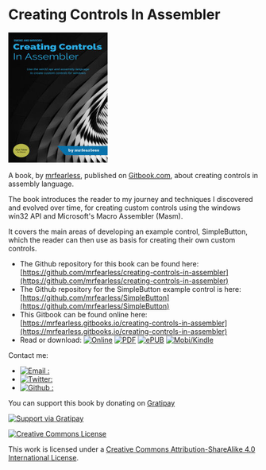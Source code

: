 # Creating Controls In Assembler

![](/cover_small.jpg)

A book, by [mrfearless](https://github.com/mrfearless), published on [Gitbook.com](/Gitbook.com), about creating controls in assembly language.

The book introduces the reader to my journey and techniques I discovered and evolved over time, for creating custom controls using the windows win32 API and Microsoft's Macro Assembler \(Masm\).

It covers the main areas of developing an example control, SimpleButton, which the reader can then use as basis for creating their own custom controls.

* The Github repository for this book can be found here: [https://github.com/mrfearless/creating-controls-in-assembler](https://github.com/mrfearless/creating-controls-in-assembler)
* The Github repository for the SimpleButton example control is here: [https://github.com/mrfearless/SimpleButton](https://github.com/mrfearless/SimpleButton)
* This Gitbook can be found online here: [https://mrfearless.gitbooks.io/creating-controls-in-assembler](https://mrfearless.gitbooks.io/creating-controls-in-assembler)
* Read or download:
  [![Online](https://img.shields.io/badge/gitbook-online-brightgreen.svg)](https://mrfearless.gitbooks.io/creating-controls-in-assembler) [![PDF](https://img.shields.io/badge/gitbook-pdf-green.svg)](https://www.gitbook.com/download/pdf/book/mrfearles/creating-controls-in-assembler) [![ePUB](https://img.shields.io/badge/gitbook-epub-yellowgreen.svg)](https://www.gitbook.com/download/epub/book/mrfearles/creating-controls-in-assembler) [![Mobi/Kindle](https://img.shields.io/badge/gitbook-mobi-yellow.svg)](https://www.gitbook.com/download/mobi/book/mrfearles/creating-controls-in-assembler)

Contact me:

* [![Email  :](https://img.shields.io/badge/email%20%20-contact%20me-6C2FDE.svg)](mailto:fearless.is.my.name@gmail.com)
* [![Twitter:](https://img.shields.io/badge/twitter-fearless0%20%20-26A9E9.svg)](https://twitter.com/fearless0)
* [![Github :](https://img.shields.io/badge/github-mrfearless-7A8E97.svg)](https://github.com/mrfearless)

You can support this book by donating on [Gratipay](https://gratipay.com/custom-controls-in-assembler/)

[![Support via Gratipay](https://cdn.rawgit.com/gratipay/gratipay-badge/2.3.0/dist/gratipay.png)](https://gratipay.com/creating-controls-in-assembler/)

[![Creative Commons License](https://i.creativecommons.org/l/by-sa/4.0/88x31.png)](http://creativecommons.org/licenses/by-sa/4.0/)

This work is licensed under a [Creative Commons Attribution-ShareAlike 4.0 International License](http://creativecommons.org/licenses/by-sa/4.0/).


